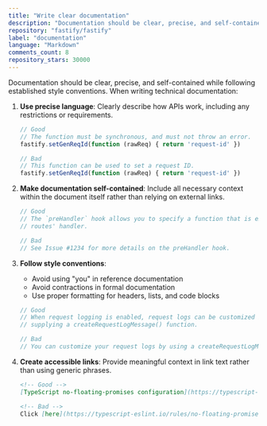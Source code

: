 ```yaml
---
title: "Write clear documentation"
description: "Documentation should be clear, precise, and self-contained while following established style conventions. When writing technical documentation, use precise language, make documentation self-contained, follow style conventions, and create accessible links."
repository: "fastify/fastify"
label: "documentation"
language: "Markdown"
comments_count: 8
repository_stars: 30000
---
```


Documentation should be clear, precise, and self-contained while following established style conventions. When writing technical documentation:

1. **Use precise language**: Clearly describe how APIs work, including any restrictions or requirements.
   ```js
   // Good
   // The function must be synchronous, and must not throw an error.
   fastify.setGenReqId(function (rawReq) { return 'request-id' })
   
   // Bad
   // This function can be used to set a request ID.
   fastify.setGenReqId(function (rawReq) { return 'request-id' })
   ```

2. **Make documentation self-contained**: Include all necessary context within the document itself rather than relying on external links.
   ```js
   // Good
   // The `preHandler` hook allows you to specify a function that is executed before
   // routes' handler.
   
   // Bad
   // See Issue #1234 for more details on the preHandler hook.
   ```

3. **Follow style conventions**: 
   - Avoid using "you" in reference documentation
   - Avoid contractions in formal documentation
   - Use proper formatting for headers, lists, and code blocks
   
   ```js
   // Good
   // When request logging is enabled, request logs can be customized by
   // supplying a createRequestLogMessage() function.
   
   // Bad
   // You can customize your request logs by using a createRequestLogMessage() function.
   ```

4. **Create accessible links**: Provide meaningful context in link text rather than using generic phrases.
   ```md
   <!-- Good -->
   [TypeScript no-floating-promises configuration](https://typescript-eslint.io/rules/no-floating-promises/)
   
   <!-- Bad -->
   Click [here](https://typescript-eslint.io/rules/no-floating-promises/) for more information.
   ```
